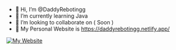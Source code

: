 - 👋 Hi, I’m @DaddyRebotingg
- 🌱 I’m currently learning Java
- 💞️ I’m looking to collaborate on ( Soon )
- 👋 My Personal Website is https://daddyrebotingg.netlify.app/

[![My Website](https://api.netlify.com/api/v1/badges/88f3a7c5-182c-418b-8417-8820607719e4/deploy-status)](https://app.netlify.com/sites/daddyrebotingg/deploys)
